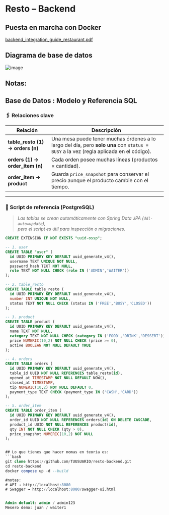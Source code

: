 # Resto – Backend

## Puesta en marcha con Docker
[backend_integration_guide_restaurant.pdf](https://github.com/user-attachments/files/20575293/backend_integration_guide_restaurant.pdf)

## Diagrama de base de datos
![image](https://github.com/user-attachments/assets/4cd2cfb9-657d-4ae9-8eb2-fca5483c2d53)

## Notas:
## Base de Datos : Modelo y Referencia SQL

### 🖇️ Relaciones clave
| Relación | Descripción |
|----------|-------------|
| **table_resto (1) → orders (n)** | Una mesa puede tener muchas órdenes a lo largo del día, pero **solo una** con `status = BUSY` a la vez (regla aplicada en el código). |
| **orders (1) → order_item (n)** | Cada orden posee muchas líneas (productos × cantidad). |
| **order_item → product** | Guarda `price_snapshot` para conservar el precio aunque el producto cambie con el tiempo. |

---

### 📜 Script de referencia (PostgreSQL)

> *Las tablas se crean automáticamente con Spring Data JPA (`ddl-auto=update`),  
>  pero el script es útil para inspección o migraciones.*

```sql
CREATE EXTENSION IF NOT EXISTS "uuid-ossp";

-- 1. user
CREATE TABLE "user" (
  id UUID PRIMARY KEY DEFAULT uuid_generate_v4(),
  username TEXT UNIQUE NOT NULL,
  password_hash TEXT NOT NULL,
  role TEXT NOT NULL CHECK (role IN ('ADMIN','WAITER'))
);

-- 2. table_resto
CREATE TABLE table_resto (
  id UUID PRIMARY KEY DEFAULT uuid_generate_v4(),
  number INT UNIQUE NOT NULL,
  status TEXT NOT NULL CHECK (status IN ('FREE','BUSY','CLOSED'))
);

-- 3. product
CREATE TABLE product (
  id UUID PRIMARY KEY DEFAULT uuid_generate_v4(),
  name TEXT NOT NULL,
  category TEXT NOT NULL CHECK (category IN ('FOOD','DRINK','DESSERT')),
  price NUMERIC(10,2) NOT NULL CHECK (price >= 0),
  active BOOLEAN NOT NULL DEFAULT TRUE
);

-- 4. orders
CREATE TABLE orders (
  id UUID PRIMARY KEY DEFAULT uuid_generate_v4(),
  table_id UUID NOT NULL REFERENCES table_resto(id),
  opened_at TIMESTAMP NOT NULL DEFAULT NOW(),
  closed_at TIMESTAMP,
  tip NUMERIC(10,2) NOT NULL DEFAULT 0,
  payment_type TEXT CHECK (payment_type IN ('CASH','CARD'))
);

-- 5. order_item
CREATE TABLE order_item (
  id UUID PRIMARY KEY DEFAULT uuid_generate_v4(),
  order_id UUID NOT NULL REFERENCES orders(id) ON DELETE CASCADE,
  product_id UUID NOT NULL REFERENCES product(id),
  qty INT NOT NULL CHECK (qty > 0),
  price_snapshot NUMERIC(10,2) NOT NULL
);


## Lo que tienes que hacer nomas en teoria es:
```bash
git clone https://github.com/TUUSUARIO/resto-backend.git
cd resto-backend
docker compose up -d --build

#notas:
# API → http://localhost:8080
# Swagger → http://localhost:8080/swagger-ui.html


Admin default: admin / admin123
Mesero demo: juan / waiter1



